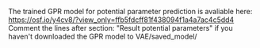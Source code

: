 The trained GPR model for potential parameter prediction is avaliable here:
https://osf.io/y4cv8/?view_only=ffb5fdcff81f438094f1a4a7ac4c5dd4  
Comment the lines after section: "Result potential parameters" if you haven't downloaded the GPR model to VAE/saved_model/

